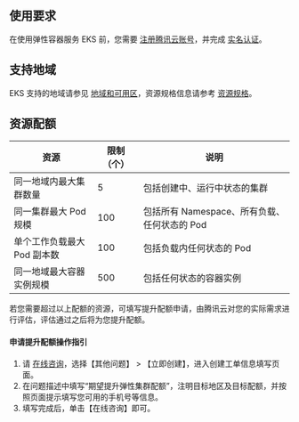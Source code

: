## 使用要求

在使用弹性容器服务 EKS 前，您需要 [注册腾讯云账号](https://cloud.tencent.com/document/product/378/17985)，并完成 [实名认证](https://cloud.tencent.com/document/product/378/3629)。




## 支持地域
EKS 支持的地域请参见 [地域和可用区](https://cloud.tencent.com/document/product/457/58172)，资源规格信息请参考 [资源规格](https://cloud.tencent.com/document/product/457/39808)。

## 资源配额
| 资源 | 限制（个） | 说明 |
| --------- | --------- | --------- |
| 同一地域内最大集群数量 | 5 | 包括创建中、运行中状态的集群 |
| 同一集群最大 Pod 规模 | 100 | 包括所有 Namespace、所有负载、任何状态的 Pod |
| 单个工作负载最大 Pod 副本数 | 100 | 包括负载内任何状态的 Pod |
| 同一地域最大容器实例规模 | 500 | 包括任何状态的容器实例 |

若您需要超过以上配额的资源，可填写提升配额申请，由腾讯云对您的实际需求进行评估，评估通过之后将为您提升配额。

#### 申请提升配额操作指引
1. 请 [在线咨询](https://cloud.tencent.com/online-service?from=doc_457)，选择【其他问题】 > 【立即创建】，进入创建工单信息填写页面。
2. 在问题描述中填写“期望提升弹性集群配额”，注明目标地区及目标配额，并按照页面提示填写您可用的手机号等信息。
3. 填写完成后，单击【在线咨询】即可。

